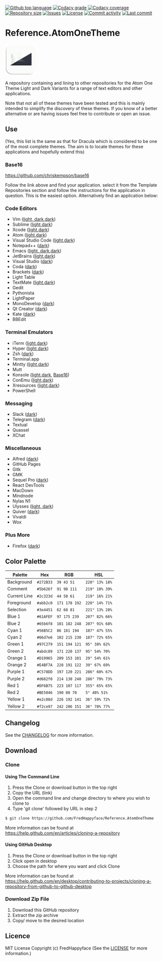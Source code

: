 <p float="left">
<a href="../../"><img src="https://img.shields.io/github/languages/top/FredHappyface/Reference.AtomOneTheme.svg?style=flat-square" alt="Github top language"></a>
<a href="https://www.codacy.com/manual/FredHappyface/Reference.AtomOneTheme"><img src="https://img.shields.io/codacy/grade/[codacy-proj-id].svg?style=flat-square" alt="Codacy grade"></a>
<a href="https://www.codacy.com/manual/FredHappyface/Reference.AtomOneTheme"><img src="https://img.shields.io/codacy/coverage/[codacy-proj-id].svg?style=flat-square" alt="Codacy coverage"></a>
<a href="../../"><img src="https://img.shields.io/github/repo-size/FredHappyface/Reference.AtomOneTheme.svg?style=flat-square" alt="Repository size"></a>
<a href="../../issues"><img src="https://img.shields.io/github/issues/FredHappyface/Reference.AtomOneTheme.svg?style=flat-square" alt="Issues"></a>
<a href="/LICENSE.md"><img src="https://img.shields.io/github/license/FredHappyface/Reference.AtomOneTheme.svg?style=flat-square" alt="License"></a>
<a href="../../commits/master"><img src="https://img.shields.io/github/commit-activity/m/FredHappyface/Reference.AtomOneTheme.svg?style=flat-square" alt="Commit activity"></a>
<a href="../../commits/master"><img src="https://img.shields.io/github/last-commit/FredHappyface/Reference.AtomOneTheme.svg?style=flat-square" alt="Last commit"></a>
</p>

# Reference.AtomOneTheme

<img src="readme-assets/icons/proj-icon.png" alt="Project Icon" width="100">

A repository containing and lining to other repositories for the Atom One Theme
Light and Dark Variants for a range of text editors and other applications.

Note that not all of these themes have been tested and this is mainly intended to
simplify the discovery of these themes. If you know of a better alternative or
are having issues feel free to contribute or open an issue.

## Use

(Yes, this list is the same as that for Dracula which is considered to be one of
the most complete themes. The aim is to locate themes for these applications and
hopefully extend this)

### Base16
https://github.com/chriskempson/base16

Follow the link above and find your application. select it from the Template
Repositories section and follow the instructions for the application in
question. This is the easiest option. Alternatively find an application below:

### Code Editors
- Vim \([light, dark](https://github.com/rakr/vim-one),[dark](https://github.com/joshdick/onedark.vim)\)
- Sublime \([light](https://github.com/alfredxing/one),[dark](https://github.com/andresmichel/one-dark-theme)\)
- Xcode \([light](https://github.com/ilyagru/one-dark-light-xcode-theme),[dark](https://github.com/bojan/xcode-one-dark)\)
- Atom \([light](https://atom.io/themes/one-light-ui),[dark](https://atom.io/themes/one-dark-ui)\)
- Visual Studio Code \([light](https://marketplace.visualstudio.com/items?itemName=akamud.vscode-theme-onelight),[dark](https://marketplace.visualstudio.com/items?itemName=zhuangtongfa.Material-theme)\)
- Notepad++ \([dark](https://github.com/60ss/Npp-1-Dark)\)
- Emacs \([light, dark](https://github.com/balajisivaraman/emacs-one-themes),[dark](https://github.com/jonathanchu/atom-one-dark-theme)\)
- JetBrains \([light](https://github.com/cscheng/intellij-one-light-scheme),[dark](https://plugins.jetbrains.com/plugin/11938-one-dark-theme/)\)
- Visual Studio \([dark](https://marketplace.visualstudio.com/items?itemName=adrianwilczynski.one-dark-pro)\)
- Coda \([dark](https://panic.com/coda/plugins.php?id=157)\)
- Brackets \([dark](https://github.com/hikio/brackets-one-dark)\)
- Light Table
- TextMate \([light](https://github.com/chriskempson/base16-textmate/blob/master/Themes/base16-one-light.tmTheme),[dark](https://github.com/digitalpardoe/One-Dark.tmbundle)\)
- Gedit
- Pythonista
- LightPaper
- MonoDevelop \([dark](https://github.com/sunmachine/OneDarkForMono)\)
- Qt Creator \([dark](https://github.com/danieldear/qtcreator_one_dark)\)
- Kate \([dark](/Dark/Kate.kateschema)\)
- BBEdit
### Terminal Emulators
- iTerm \([light](https://github.com/martinlindhe/base16-iterm2/blob/master/itermcolors/base16-one-light.itermcolors),[dark](https://github.com/martinlindhe/base16-iterm2/blob/master/itermcolors/base16-onedark.itermcolors)\)
- Hyper \([light](https://github.com/andrepolischuk/hyper-one-light),[dark](https://github.com/ggamel/hyper-one-dark)\)
- Zsh \([dark](https://github.com/benniemosher/the-one-theme)\)
- Terminal.app
- Mintty \([light](https://github.com/iamthad/base16-mintty/blob/master/mintty/base16-one-light.minttyrc),[dark](https://github.com/iamthad/base16-mintty/blob/master/mintty/base16-onedark.minttyrc)\)
- Mutt
- Konsole \([light](https://store.kde.org/p/1234906/),[dark](https://store.kde.org/p/1216368/), [Base16](https://github.com/cskeeters/base16-konsole)\)
- ConEmu \([light](https://github.com/joonro/ConEmu-Color-Themes/blob/master/themes/one-light.xml),[dark](https://github.com/joonro/ConEmu-Color-Themes/blob/master/themes/one-dark.xml)\)
- Xresources \([light](https://github.com/logico-dev/Xresources-themes/blob/master/light/one-light.Xresources),[dark](https://github.com/logico-dev/Xresources-themes/blob/master/one-dark.Xresources)\)
- PowerShell
### Messaging
- Slack \([dark](https://github.com/benniemosher/the-one-theme)\)
- Telegram \([dark](https://github.com/gilbertw1/telegram-onedark-theme)\)
- Textual
- Quassel
- XChat
### Miscellaneous
- Alfred \([dark](https://github.com/spentacular/alfred-onedark)\)
- GitHub Pages
- Gitk
- GMK
- Sequel Pro \([dark](https://github.com/luis-rodriguez/sequel-pro-one-dark)\)
- React DevTools
- MacDown
- Mindnode
- Nylas N1
- Ulysses \([light, dark](https://styles.ulysses.app/themes/atom-one-MzZ)\)
- Quiver \([dark](https://github.com/pslobo/Quiver-Theme-Atom-One-Dark)\)
- Vivaldi
- Wox


### Plus More
- Firefox \([dark](https://addons.mozilla.org/en-GB/firefox/addon/one-dark-theme/))

## Color Palette

Palette      | Hex       | RGB           | HSL
---          | ---       | ---           | ---
Background   | `#272B33` | `39 43 51`    | `220° 13% 18%`
Comment      | `#5b626f` | `91 98 111`   | `219° 10% 39%`
Current Line | `#2c323d` | `44 50 61`    | `219° 16% 21%`
Foreground   | `#abb2c0` | `171 178 192` | `220° 14% 71%`
Selection    | `#3e4451` | `62 68 81`    | `221° 13% 28%`
Blue 1       | `#61AFEF` | `97 175 239`  | `207° 82% 66%`
Blue 2       | `#65b6f8` | `101 182 248` | `207° 91% 68%`
Cyan 1       | `#56B5C2` | `86 181 194`  | `187° 47% 55%`
Cyan 2       | `#66d7e6` | `102 215 230` | `187° 72% 65%`
Green 1      | `#97C279` | `151 194 121` | `95° 38% 62%`
Green 2      | `#abdc89` | `171 220 137` | `95° 54% 70%`
Orange 1     | `#D19965` | `209 153 101` | `29° 54% 61%`
Orange 2     | `#E4BF7A` | `228 191 122` | `39° 67% 69%`
Purple 1     | `#C578DD` | `197 120 221` | `286° 60% 67%`
Purple 2     | `#d682f0` | `214 130 240` | `286° 79% 73%`
Red 1        | `#DF6B75` | `223 107 117` | `355° 65% 65%`
Red 2        | `#BE5046` | `190 80 70`   | `5° 48% 51%`
Yellow 1     | `#e2c08d` | `226 192 141` | `36° 59% 72%`
Yellow 2     | `#f2ce97` | `242 206 151` | `36° 78% 77%`

## Changelog
See the [CHANGELOG](/CHANGELOG.md) for more information.

## Download
### Clone
#### Using The Command Line
1. Press the Clone or download button in the top right
2. Copy the URL (link)
3. Open the command line and change directory to where you wish to
clone to
4. Type 'git clone' followed by URL in step 2
```bash
$ git clone https://github.com/FredHappyface/Reference.AtomOneTheme
```

More information can be found at
<https://help.github.com/en/articles/cloning-a-repository>

#### Using GitHub Desktop
1. Press the Clone or download button in the top right
2. Click open in desktop
3. Choose the path for where you want and click Clone

More information can be found at
<https://help.github.com/en/desktop/contributing-to-projects/cloning-a-repository-from-github-to-github-desktop>

### Download Zip File

1. Download this GitHub repository
2. Extract the zip archive
3. Copy/ move to the desired location


## Licence
MIT License
Copyright (c) FredHappyface
(See the [LICENSE](/LICENSE.md) for more information.)
